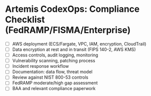 # Artemis CodexOps: Compliance Checklist (FedRAMP/FISMA/Enterprise)

- [ ] AWS deployment (ECS/Fargate, VPC, IAM, encryption, CloudTrail)
- [ ] Data encryption at rest and in transit (FIPS 140-2, AWS KMS)
- [ ] Access controls, audit logging, monitoring
- [ ] Vulnerability scanning, patching process
- [ ] Incident response workflow
- [ ] Documentation: data flow, threat model
- [ ] Review against NIST 800-53 controls
- [ ] FedRAMP moderate/high gap assessment
- [ ] BAA and relevant compliance paperwork
